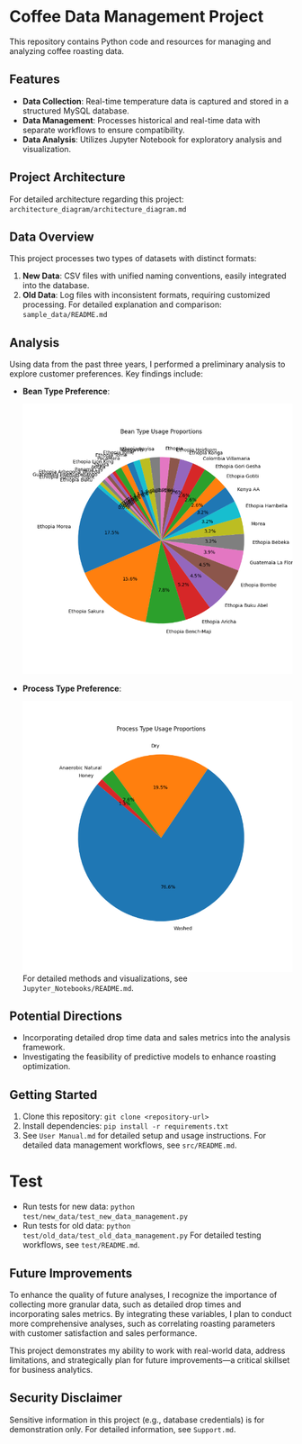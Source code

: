 # Coffee Data Management Project

This repository contains Python code and resources for managing and analyzing coffee roasting data.

## Features
- **Data Collection**: Real-time temperature data is captured and stored in a structured MySQL database.
- **Data Management**: Processes historical and real-time data with separate workflows to ensure compatibility.
- **Data Analysis**: Utilizes Jupyter Notebook for exploratory analysis and visualization.

##  Project Architecture
For detailed architecture regarding this project: `architecture_diagram/architecture_diagram.md`

## Data Overview
This project processes two types of datasets with distinct formats:
1. **New Data**: CSV files with unified naming conventions, easily integrated into the database.
2. **Old Data**: Log files with inconsistent formats, requiring customized processing.
For detailed explanation and comparison: `sample_data/README.md`

## Analysis
Using data from the past three years, I performed a preliminary analysis to explore customer preferences. Key findings include:
- **Bean Type Preference**:

  ![Bean_type_preference_pie_chart](Jupyter_Notebooks/Images/Bean_type_preference_pie_chart.png)
- **Process Type Preference**:

  ![Process_type_preference_pie_chart](Jupyter_Notebooks/Images/Process_type_preference_pie_chart.png)
For detailed methods and visualizations, see `Jupyter_Notebooks/README.md`.

## Potential Directions
- Incorporating detailed drop time data and sales metrics into the analysis framework.
- Investigating the feasibility of predictive models to enhance roasting optimization.

## Getting Started 
1. Clone this repository: `git clone <repository-url>`
2. Install dependencies: `pip install -r requirements.txt`
3. See `User Manual.md` for detailed setup and usage instructions.
For detailed data management workflows, see `src/README.md`.

# Test
- Run tests for new data: `python test/new_data/test_new_data_management.py`
- Run tests for old data: `python test/old_data/test_old_data_management.py`
For detailed testing workflows, see `test/README.md`.

## Future Improvements

To enhance the quality of future analyses, I recognize the importance of collecting more granular data, such as detailed drop times and incorporating sales metrics. By integrating these variables, I plan to conduct more comprehensive analyses, such as correlating roasting parameters with customer satisfaction and sales performance. 

This project demonstrates my ability to work with real-world data, address limitations, and strategically plan for future improvements—a critical skillset for business analytics.

## Security Disclaimer
Sensitive information in this project (e.g., database credentials) is for demonstration only. For detailed information, see `Support.md`.
